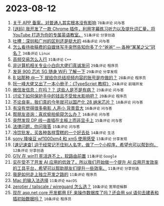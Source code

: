 # 2023-08-12

1. [关于 APP 备案，对普通人其实根本没有影响](https://www.v2ex.com/t/964721) `78条评论` `问与答`
1. [[送码] 我开发了一款 Chrome 插件，利用字幕练习听力以及提升词汇量，将 YouTube 打造为你的专属英语教室。](https://www.v2ex.com/t/964624) `51条评论` `分享创造`
1. [吐槽：深圳和广州的区别还是挺大的](https://www.v2ex.com/t/964638) `46条评论` `问与答`
1. [怎么看待收稿费的自媒体写手突然告知你多了个“爸爸“ — 各种“某某之父”冠名？](https://www.v2ex.com/t/964697) `34条评论` `Linux`
1. [高频交易怎么入行](https://www.v2ex.com/t/964634) `31条评论` `C++`
1. [非计算机相关专业小白向大佬们真诚发问](https://www.v2ex.com/t/964674) `29条评论` `程序员`
1. [发哥 900 芯片 5G 随身 WiFi 了解一下](https://www.v2ex.com/t/964709) `29条评论` `分享发现`
1. [B 站那种 @一下 就给你总结视频内容的账号是咋做的？](https://www.v2ex.com/t/964642) `28条评论` `程序员`
1. [阮一峰大佬又出了一本小册子：《TypeScript 教程》](https://www.v2ex.com/t/964635) `24条评论` `前端开发`
1. [微信发信息：在吗？？ 这些人是不是有病？](https://www.v2ex.com/t/964776) `23条评论` `问与答`
1. [讨论下如何保护手中的钱且不受放水影响吧？](https://www.v2ex.com/t/964769) `20条评论` `程序员`
1. [不论良率，我们真的今年就可以国产化 28 纳米芯片？](https://www.v2ex.com/t/964701) `18条评论` `问与答`
1. [有没有觉得很多电影 人声小 背景音大](https://www.v2ex.com/t/964661) `16条评论` `问与答`
1. [帮朋友咨询：喜欢偷拍偷窥怎么办？](https://www.v2ex.com/t/964652) `16条评论` `问与答`
1. [突然发现 DP 线一直插在主板上而非显卡上](https://www.v2ex.com/t/964733) `15条评论` `问与答`
1. [法律问题，你问我答](https://www.v2ex.com/t/964708) `15条评论` `问与答`
1. [冷饮批发，买各种各样雪糕的一个好去处](https://www.v2ex.com/t/964768) `14条评论` `生活`
1. [sony 降噪豆 wf1000xm4 和 xm5 使用感受](https://www.v2ex.com/t/964654) `13条评论` `分享发现`
1. [[速记速查] 迫于经常记不住别人名字，做了一个小程序，希望也可以帮到你。](https://www.v2ex.com/t/964730) `12条评论` `分享创造`
1. [G1V 在 win11 死活连不上，软路由前置](https://www.v2ex.com/t/964765) `11条评论` `Google`
1. [实在受不了开发 AI 应用的低效了，所以我们开始做一个提升 AI 应用开发效率的工具平台，希望可以帮助朋友们提升一些效率。](https://www.v2ex.com/t/964715) `11条评论` `分享创造`
1. [我是如何走上独立开发之路的](https://www.v2ex.com/t/964695) `11条评论` `程序员`
1. [Mac 的输入法选择](https://www.v2ex.com/t/964645) `11条评论` `macOS`
1. [zerotier / tailscale / wireguard 怎么选？](https://www.v2ex.com/t/964767) `10条评论` `宽带症候群`
1. [现在 asp.net core 开发都用 EF 来操作数据库了吗？还会用 sql 语句去建表和插初始数据吗？](https://www.v2ex.com/t/964755) `10条评论` `程序员`
